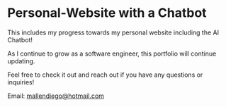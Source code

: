 # Personal-Website with a Chatbot
This includes my progress towards my personal website including the AI Chatbot!

As I continue to grow as a software engineer, this portfolio will continue updating.

Feel free to check it out and reach out if you have any questions or inquiries!

Email: mallendiego@hotmail.com
